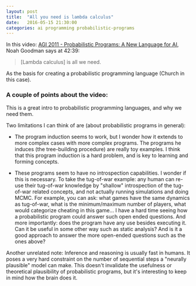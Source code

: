 ```yaml
---
layout: post
title:  "All you need is lambda calculus"
date:   2016-05-15 21:30:00
categories: ai programming probabilistic-programs
---
```


In this video: [AGI 2011 - Probabilistic Programs: A New Language for AI](https://www.youtube.com/watch?v=fclvsoaUI-U&t=40m44s),
Noah Goodman says at 42:39:

> [Lambda calculus] is all we need.

As the basis for creating a probabilistic programming language (Church in this case).

### A couple of points about the video:

This is a great intro to probabilistic programming languages, and why we need them.

Two limitations I can think of are (about probabilistic programs in general): 

 - The program induction seems to work, but I wonder how it extends to
more complex cases with more complex programs. The programs he induces (the tree-building procedure) are
really toy examples. I think that this program induction is a hard problem, and is key to learning 
and forming concepts.

 - These programs seem to have no introspection capabilities. I wonder if this is necessary. To take the
 tug-of-war example: any human can re-use their tug-of-war knowledge by "shallow" introspection of the
 tug-of-war related concepts, and not actually running simulations and doing MCMC. For example, you can ask: what
 games have the same dynamics as tug-of-war, what is the minimum/maximum number of players, what would 
 categorize cheating in this game... I have a hard time seeing how a probabilistic program could answer
 such open ended questions. And more importantly: does the program have any use besides executing it. Can
 it be useful in some other way such as static analysis? And is it a good approach to answer the more
 open-ended questions such as the ones above?
 
Another unrelated note: 
Inference and reasoning is usually fast in humans. It poses a very hard constraint on the number of sequential
steps a "neurally plausible" model can make. This doesn't invalidate the usefulness or theoretical plausibility
of probabilistic programs, but it's interesting to keep in mind how the brain does it.